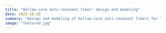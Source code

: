 ```yaml
---
title: "Hollow-core anti-resonant fiber: design and modeling"
date: 2025-10-20
summary: "Design and modeling of hollow-core anti-resonant fibers for low-loss transmission."
image: "featured.jpg"
---
```


